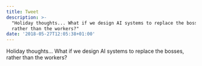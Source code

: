 ```yaml
---
title: Tweet
description: >-
  "Holiday thoughts... What if we design AI systems to replace the bosses,
  rather than the workers?"
date: '2018-05-27T12:05:38+01:00'
---
```

Holiday thoughts... What if we design AI systems to replace the bosses, rather than the workers?
